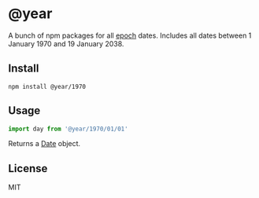 # @year

A bunch of npm packages for all [epoch](https://en.wikipedia.org/wiki/Unix_time) dates.
Includes all dates between 1 January 1970 and 19 January 2038.

## Install

~~~
npm install @year/1970
~~~

## Usage

~~~js
import day from '@year/1970/01/01'
~~~

Returns a [Date](https://developer.mozilla.org/en-US/docs/Web/JavaScript/Reference/Global_Objects/Date) object.

## License

MIT

